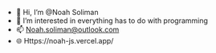- 👋 Hi, I’m @Noah Soliman
- 👀 I’m interested in everything has to do with programming
- 📫 Noah.soliman@outlook.com
- 🌐 Https://noah-js.vercel.app/
